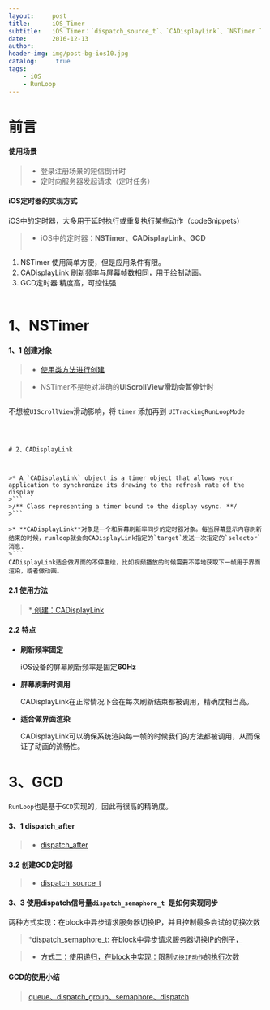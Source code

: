 ```yaml
---
layout:     post
title:      iOS_Timer
subtitle:   iOS Timer：`dispatch_source_t`、`CADisplayLink`、`NSTimer `
date:       2016-12-13
author:     
header-img: img/post-bg-ios10.jpg
catalog: 	 true
tags:
    - iOS
    - RunLoop
---
```



# 前言


####  使用场景


>* 登录注册场景的短信倒计时
>* 定时向服务器发起请求（定时任务）
>

####  iOS定时器的实现方式

iOS中的定时器，大多用于延时执行或重复执行某些动作（codeSnippets）
>* iOS中的定时器：**NSTimer**、**CADisplayLink**、**GCD**
>```
1) NSTimer 使用简单方便，但是应用条件有限。
2) CADisplayLink 刷新频率与屏幕帧数相同，用于绘制动画。
3) GCD定时器 精度高，可控性强
>```



# 1、NSTimer


#### 1、1 创建对象

>* [使用类方法进行创建](https://gist.github.com/zhangkn/1d4cc343a19c95b5902cd3d40c298504)
><script src="https://gist.github.com/zhangkn/1d4cc343a19c95b5902cd3d40c298504.js"></script>




>* NSTimer不是绝对准确的**UIScrollView滑动会暂停计时**
>```
不想被`UIScrollView`滑动影响，将 `timer` 添加再到 `UITrackingRunLoopMode`
```



# 2、CADisplayLink



>* A `CADisplayLink` object is a timer object that allows your application to synchronize its drawing to the refresh rate of the display
>```
>/** Class representing a timer bound to the display vsync. **/
>```

>* **CADisplayLink**对象是一个和屏幕刷新率同步的定时器对象。每当屏幕显示内容刷新结束的时候，runloop就会向CADisplayLink指定的`target`发送一次指定的`selector`消息.
>```
CADisplayLink适合做界面的不停重绘，比如视频播放的时候需要不停地获取下一帧用于界面渲染，或者做动画。
```


#### 2.1 使用方法

>*[ 创建：CADisplayLink](https://gist.github.com/zhangkn/1cf414bde15aa5205c3f97db81b3588e)
><script src="https://gist.github.com/zhangkn/1cf414bde15aa5205c3f97db81b3588e.js"></script>


 

#### 2.2 特点

- **刷新频率固定**
	
	iOS设备的屏幕刷新频率是固定**60Hz**
	
- **屏幕刷新时调用**

	CADisplayLink在正常情况下会在每次刷新结束都被调用，精确度相当高。

- **适合做界面渲染**

	CADisplayLink可以确保系统渲染每一帧的时候我们的方法都被调用，从而保证了动画的流畅性。
	

# 3、GCD 


 `RunLoop`也是基于`GCD`实现的，因此有很高的精确度。
 

#### 3、1 dispatch_after

>* [dispatch_after](https://gist.github.com/zhangkn/36ebd56ac0809d21bf97b6f96dcfdb53)
><script src="https://gist.github.com/zhangkn/36ebd56ac0809d21bf97b6f96dcfdb53.js"></script>


#### 3.2 创建GCD定时器

>* [dispatch_source_t](https://gist.github.com/zhangkn/1a6e6d4df19d8cb47487f20f0bd76ec4)
><script src="https://gist.github.com/zhangkn/1a6e6d4df19d8cb47487f20f0bd76ec4.js"></script>

#### 3、3 使用dispatch信号量`dispatch_semaphore_t `是如何实现同步

两种方式实现：在block中异步请求服务器切换IP，并且控制最多尝试的切换次数

>*[dispatch_semaphore_t: 在block中异步请求服务器切换IP的例子，](https://gist.github.com/zhangkn/79a3099f58438796bc5254c632b2034a)
><script src="https://gist.github.com/zhangkn/79a3099f58438796bc5254c632b2034a.js"></script>

>* [方式二：使用递归，在block中实现：限制`切换IP动作`的执行次数](https://gist.github.com/zhangkn/2e81e46f8a9fc5c254c85534a822b7ad.js)
><script src="https://gist.github.com/zhangkn/2e81e46f8a9fc5c254c85534a822b7ad.js"></script>


#### GCD的使用小结

>[queue、dispatch_group、semaphore、dispatch](https://gist.github.com/zhangkn/193d94df5d31a672313f130bca31f83c)
><script src="https://gist.github.com/zhangkn/193d94df5d31a672313f130bca31f83c.js"></script>

